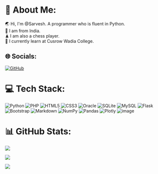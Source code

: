 
# 💫 About Me:
🌏 Hi, I'm @Sarvesh. A programmer who is fluent in Python.<br>🌵 I am from India.<br>♟ I am also a chess player.<br>🏫 I currently learn at Cusrow Wadia College.


## 🌐 Socials:
[![GitHub](https://img.shields.io/badge/GitHub-12100E.svg?logo=github&logoColor=white)](https://github.com/Sam-Tech-2543) 
<!-- [![Twitter](https://img.shields.io/badge/Twitter-%231DA1F2.svg?logo=Twitter&logoColor=white)](https://twitter.com/Sas8dp)-->


# 💻 Tech Stack:
![Python](https://img.shields.io/badge/python-3670A0?style=for-the-badge&logo=python&logoColor=ffdd54) 
![PHP](https://img.shields.io/badge/php-%23000?style=for-the-badge&logo=php&logoColor=787CB5) 
![HTML5](https://img.shields.io/badge/html5-%23E34F26.svg?style=for-the-badge&logo=html5&logoColor=white)
![CSS3](https://img.shields.io/badge/css3-%231572B6.svg?style=for-the-badge&logo=css3&logoColor=white) 
![Oracle](https://img.shields.io/badge/Oracle-f80000.svg?style=for-the-badge&logo=oracle&logoColor=white) 
![SQLite](https://img.shields.io/badge/SQLite-8A2BE2.svg?style=for-the-badge&logo=sqlite&logoColor=white) 
![MySQL](https://img.shields.io/badge/MySQL-%234ea94b.svg?style=for-the-badge&logo=mysql&logoColor=white) 
![Flask](https://img.shields.io/badge/flask-%23000.svg?style=for-the-badge&logo=flask&logoColor=white) 
![Bootstrap](https://img.shields.io/badge/bootstrap-%23563D7C.svg?style=for-the-badge&logo=bootstrap&logoColor=white) 
![Markdown](https://img.shields.io/badge/markdown-%23000000.svg?style=for-the-badge&logo=markdown&logoColor=white) 
![NumPy](https://img.shields.io/badge/numpy-%23013243.svg?style=for-the-badge&logo=numpy&logoColor=white) 
![Pandas](https://img.shields.io/badge/pandas-%23150458.svg?style=for-the-badge&logo=pandas&logoColor=white) 
![Plotly](https://img.shields.io/badge/Plotly-%233F4F75.svg?style=for-the-badge&logo=plotly&logoColor=white)
![image](https://img.shields.io/badge/Oracle-F80000?style=for-the-badge&logo=oracle&logoColor=black)

  
  
# 📊 GitHub Stats:
![](https://github-readme-stats.vercel.app/api?username=Sam-Tech-2543&theme=tokyonight&hide_border=false&include_all_commits=true&count_private=true)<br/>

![](https://github-readme-streak-stats.herokuapp.com/?user=Sam-Tech-2543&theme=tokyonight&hide_border=false)<br/>

![](https://github-readme-stats.vercel.app/api/top-langs/?username=Sam-Tech-2543&theme=tokyonight&hide_border=false&include_all_commits=true&count_private=true&layout=compact)
